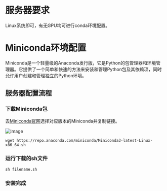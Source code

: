 

# 服务器要求

Linux系统即可，有无GPU均可进行conda环境配置。

# Miniconda环境配置

Miniconda是一个轻量级的Anaconda发行版，它是Python的包管理器和环境管理器。它提供了一个简单和快速的方法来安装和管理Python包及其依赖项，同时允许用户创建和管理独立的Python环境。

## 服务器配置流程

### 下载Miniconda包

去[Miniconda官网](https://docs.conda.io/en/latest/miniconda.html)选择对应版本的Miniconda并复制链接。

![image](https://github.com/yangruixia/Deep-Learning-Primer/assets/32283868/55baf977-899e-4c2d-aedb-7fc46e35a292)

```
wget https://repo.anaconda.com/miniconda/Miniconda3-latest-Linux-x86_64.sh
```

### 运行下载的sh文件

```
sh filename.sh
```

### 安装完成

